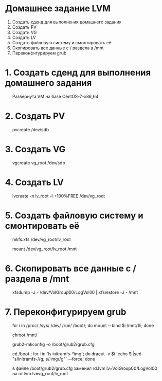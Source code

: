 # Домашнее задание LVM
<ol> 
  <li> Создать сденд для выполнения домашнего задания
  <li> Создать PV 
  <li> Создать VG 
  <li> Создать LV 
  <li> Создать файловую систему и смонтировать её
  <li> Скопировать все данные с / раздела в /mnt
  <li> Переконфигурируем grub
</ol>  

# 1. Создать сденд для выполнения домашнего задания
<ul>
  <p> Развернута VM на базе CentOS-7-x86_64
</ul>

# 2. Создать PV
<ul>
  <p> pvcreate /dev/sdb
</ul>  

# 3. Создать VG
<ul>
  <p> vgcreate vg_root /dev/sdb
</ul>

# 4. Создать LV
<ul>
  <p>  lvcreate -n lv_root -l +100%FREE /dev/vg_root
</ul>

# 5. Создать файловую систему и смонтировать её
<ul>
  <p> mkfs.xfs /dev/vg_root/lv_root
  <p> mount /dev/vg_root/lv_root /mnt  
</ul>

# 6. Скопировать все данные с / раздела в /mnt
<ul>
  <p> xfsdump -J - /dev/VolGroup00/LogVol00 | xfsrestore -J - /mnt
</ul>

# 7. Переконфигурируем grub
<ul>
  <p> for i in /proc/ /sys/ /dev/ /run/ /boot/; do mount --bind $i /mnt/$i; done
  <p> chroot /mnt/
  <p> grub2-mkconfig -o /boot/grub2/grub.cfg
  <p> cd /boot ; for i in `ls initramfs-*img`; do dracut -v $i `echo $i|sed "s/initramfs-//g; s/.img//g"` --force; done
  <p> в файле /boot/grub2/grub.cfg заменил rd.lvm.lv=VolGroup00/LogVol00 на rd.lvm.lv=vg_root/lv_root
</ul>
